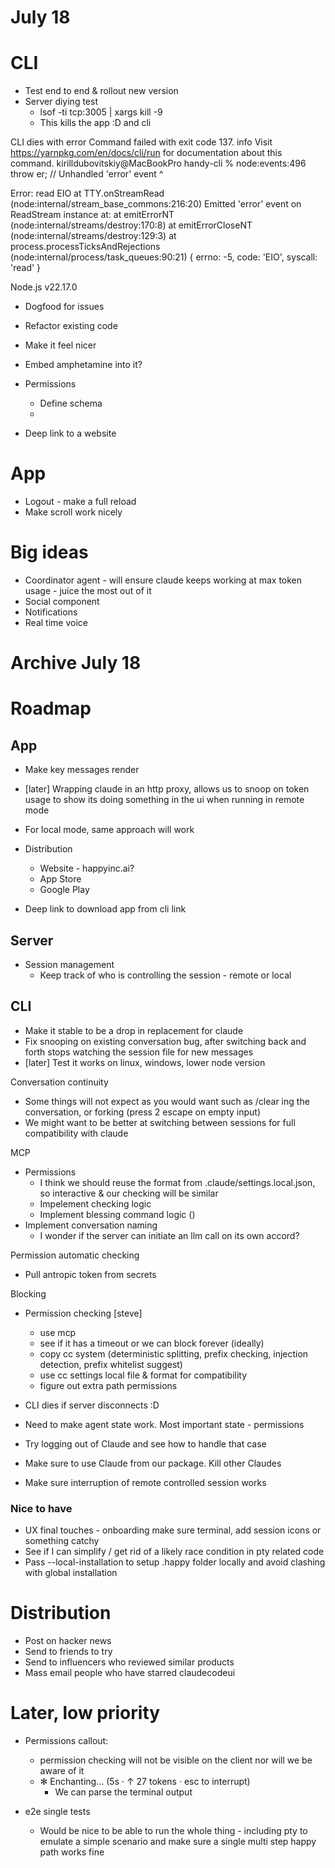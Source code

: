 # July 18

# CLI

- Test end to end & rollout new version
- Server diying test
  - lsof -ti tcp:3005 | xargs kill -9
  - This kills the app :D and cli

CLI dies with 
error Command failed with exit code 137.
info Visit https://yarnpkg.com/en/docs/cli/run for documentation about this command.
kirilldubovitskiy@MacBookPro handy-cli % node:events:496
      throw er; // Unhandled 'error' event
      ^

Error: read EIO
    at TTY.onStreamRead (node:internal/stream_base_commons:216:20)
Emitted 'error' event on ReadStream instance at:
    at emitErrorNT (node:internal/streams/destroy:170:8)
    at emitErrorCloseNT (node:internal/streams/destroy:129:3)
    at process.processTicksAndRejections (node:internal/process/task_queues:90:21) {
  errno: -5,
  code: 'EIO',
  syscall: 'read'
}

Node.js v22.17.0

- Dogfood for issues
- Refactor existing code
- Make it feel nicer

- Embed amphetamine into it?

- Permissions
  - Define schema
  - 

- Deep link to a website

# App
- Logout - make a full reload
- Make scroll work nicely 

# Big ideas
- Coordinator agent - will ensure claude keeps working at max token usage - juice the most out of it
- Social component
- Notifications
- Real time voice

# Archive July 18

# Roadmap

## App
- Make key messages render
- [later] Wrapping claude in an http proxy, allows us to snoop on token usage to show its doing something in the ui when running in remote mode
- For local mode, same approach will work

- Distribution
  - Website - happyinc.ai?
  - App Store
  - Google Play

- Deep link to download app from cli link

## Server

- Session management
  - Keep track of who is controlling the session - remote or local


## CLI
- Make it stable to be a drop in replacement for claude
- Fix snooping on existing conversation bug, after switching back and forth stops watching the session file for new messages
- [later] Test it works on linux, windows, lower node version

Conversation continuity
- Some things will not expect as you would want such as /clear ing the conversation, or forking (press 2 escape on empty input)
- We might want to be better at switching between sessions for full compatibility with claude

MCP
- Permissions
  - I think we should reuse the format from .claude/settings.local.json, so interactive & our checking will be similar
  - Impelement checking logic
  - Implement blessing command logic ()
- Implement conversation naming
  - I wonder if the server can initiate an llm call on its own accord?

Permission automatic checking
- Pull antropic token from secrets


Blocking
- Permission checking [steve]
  - use mcp 
  - see if it has a timeout or we can block forever (ideally)
  - copy cc system (deterministic splitting, prefix checking, injection detection, prefix whitelist suggest)
  - use cc settings local file & format for compatibility  
  - figure out extra path permissions

- CLI dies if server disconnects :D

- Need to make agent state work. Most important state - permissions
- Try logging out of Claude and see how to handle that case
- Make sure to use Claude from our package. Kill other Claudes
- Make sure interruption of remote controlled session works

### Nice to have
- UX final touches - onboarding make sure terminal, add session icons or something catchy
- See if I can simplify / get rid of a likely race condition in pty related code
- Pass --local-installation to setup .happy folder locally and avoid clashing with global installation

# Distribution

- Post on hacker news
- Send to friends to try
- Send to influencers who reviewed similar products
- Mass email people who have starred claudecodeui


# Later, low priority


- Permissions callout:
  - permission checking will not be visible on the client nor will we be aware of it
  - ✻ Enchanting… (5s · ↑ 27 tokens · esc to interrupt)
    - We can parse the terminal output

- e2e single tests
  - Would be nice to be able to run the whole thing - including pty to emulate a simple scenario and make sure a single multi step happy path works fine

